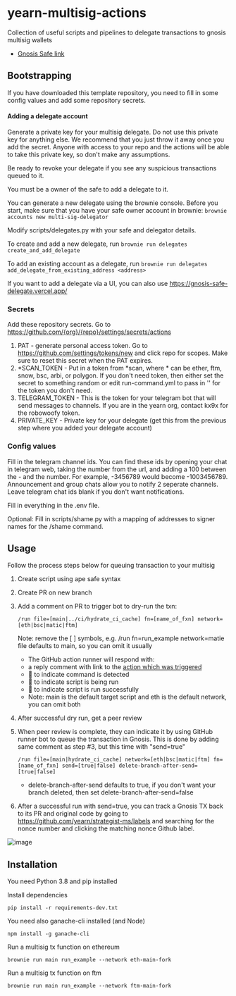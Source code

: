 # yearn-multisig-actions

Collection of useful scripts and pipelines to delegate transactions to gnosis multisig wallets
- [Gnosis Safe link](https://gnosis-safe.io/app/)

## Bootstrapping
If you have downloaded this template repository, you need to fill in some config values and add some repository secrets.

#### Adding a delegate account
Generate a private key for your multisig delegate. Do not use this private key for anything else. We recommend that you just throw it away once you add the secret. Anyone with access to your repo and the actions will be able to take this private key, so don't make any assumptions.

Be ready to revoke your delegate if you see any suspicious transactions queued to it.

You must be a owner of the safe to add a delegate to it.

You can generate a new delegate using the brownie console. Before you start, make sure that you have your safe owner account in brownie: `brownie accounts new multi-sig-delegator`

Modify scripts/delegates.py with your safe and delegator details.

To create and add a new delegate, run `brownie run delegates create_and_add_delegate`

To add an existing account as a delegate, run `brownie run delegates add_delegate_from_existing_address <address>`

If you want to add a delegate via a UI, you can also use https://gnosis-safe-delegate.vercel.app/

### Secrets
Add these repository secrets. Go to https://github.com/{org}/{repo}/settings/secrets/actions

1. PAT - generate personal access token. Go to https://github.com/settings/tokens/new and click repo for scopes. Make sure to reset this secret when the PAT expires.
2. *SCAN_TOKEN - Put in a token from *scan, where * can be ether, ftm, snow, bsc, arbi, or polygon. If you don't need  token, then either set the secret to something random or edit run-command.yml to pass in '' for the token you don't need.
3. TELEGRAM_TOKEN - This is the token for your telegram bot that will send messages to channels. If you are in the yearn org, contact kx9x for the robowoofy token.
4. PRIVATE_KEY - Private key for your delegate (get this from the previous step where you added your delegate account)

### Config values
Fill in the telegram channel ids. You can find these ids by opening your chat in telegram web, taking the number from the url, and adding a 100 between the - and the number. For example, -3456789 would become -1003456789. Announcement and group chats allow you to notify 2 seperate channels. Leave telegram chat ids blank if you don't want notifications.

Fill in everything in the .env file.

Optional:
Fill in scripts/shame.py with a mapping of addresses to signer names for the /shame command.

## Usage
Follow the process steps below for queuing transaction to your multisig
1. Create script using ape safe syntax
2. Create PR on new branch
3. Add a comment on PR to trigger bot to dry-run the txn:
    ```
    /run file=[main|../ci/hydrate_ci_cache] fn=[name_of_fxn] network=[eth|bsc|matic|ftm]
    ```
    Note: remove the [ ] symbols, e.g. /run fn=run_example network=matie
    file defaults to main, so you can omit it usually

    - The GitHub action runner will respond with:
    - a reply comment with link to the [action which was triggered](https://github.com/yearn/strategist-ms/actions/)
    - 👀 to indicate command is detected
    - 🚀 to indicate script is being run
    - 🎉 to indicate script is run successfully
    - Note: main is the default target script and eth is the default network, you can omit both 
4. After successful dry run, get a peer review
5. When peer review is complete, they can indicate it by using GitHub runner bot to queue the transaction in Gnosis. This is done by adding same comment as step #3, but this time with "send=true"
    ```
    /run file=[main|hydrate_ci_cache] network=[eth|bsc|matic|ftm] fn=[name_of_fxn] send=[true|false] delete-branch-after-send=[true|false]
    ```
    - delete-branch-after-send defaults to true, if you don't want your branch deleted, then set delete-branch-after-send=false
6. After a successful run with send=true, you can track a Gnosis TX back to its PR and original code by going to https://github.com/yearn/strategist-ms/labels and searching for the nonce number and clicking the matching nonce Github label.

![image](https://user-images.githubusercontent.com/7820952/119859130-f1d67600-bec9-11eb-8ac1-3dbc05956210.png)


## Installation
You need Python 3.8 and pip installed

Install dependencies

```
pip install -r requirements-dev.txt
```

You need also ganache-cli installed (and Node)

```
npm install -g ganache-cli
```

Run a multisig tx function on ethereum

```
brownie run main run_example --network eth-main-fork
```

Run a multisig tx function on ftm

```
brownie run main run_example --network ftm-main-fork
```
